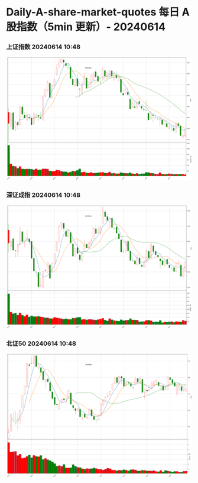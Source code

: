 
# Daily-A-share-market-quotes 每日 A 股指数（5min 更新）- 20240614

### 上证指数 20240614 10:48
![](./fig/2024/6/20240614-sh000001.png)

### 深证成指 20240614 10:48
![](./fig/2024/6/20240614-sz399001.png)

### 北证50 20240614 10:48
![](./fig/2024/6/20240614-bj899050.png)
